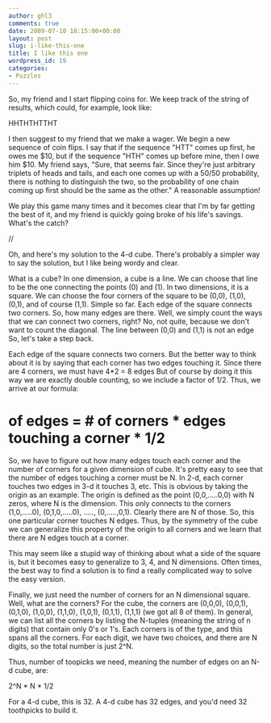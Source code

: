 ```yaml
---
author: ghl3
comments: true
date: 2009-07-10 18:15:00+00:00
layout: post
slug: i-like-this-one
title: I like this one
wordpress_id: 19
categories:
- Puzzles
---
```


So, my friend and I start flipping coins for.  We keep track of the string of results, which could, for example, look like:

HHTHTHTTHT

I then suggest to my friend that we make a wager.  We begin a new sequence of coin flips.  I say that if the sequence "HTT" comes up first, he owes me $10, but if the sequence "HTH" comes up before mine, then I owe him $10.  My friend says, "Sure, that seems fair.  Since they're just arbitrary triplets of heads and tails, and each one comes up with a 50/50 probability, there is nothing to distinguish the two, so the probability of one chain coming up first should be the same as the other."  A reasonable assumption!

We play this game many times and it becomes clear that I'm by far getting the best of it, and my friend is quickly going broke of his life's savings.  What's the catch?

//

Oh, and here's my solution to the 4-d cube.  There's probably a simpler way to say the solution, but I like being wordy and clear.

What is a cube?  In one dimension, a cube is a line.  We can choose that line to be the one connecting the points (0) and (1).  In two dimensions, it is a square.  We can choose the four corners of the square to be (0,0), (1,0), (0,1), and of course (1,1).  Simple so far.  Each edge of the square connects two corners.  So, how many edges are there.  Well, we simply count the ways that we can connect two corners, right?  No, not quite, because we don't want to count the diagonal.  The line between (0,0) and (1,1) is not an edge  So, let's take a step back.

Each edge of the square connects two corners.  But the better way to think about it is by saying that each corner has two edges touching it.  Since there are 4 corners, we must have 4*2 = 8 edges  But of course by doing it this way we are exactly double counting, so we include a factor of 1/2.  Thus, we arrive at our formula:

# of edges = # of corners * edges touching a corner * 1/2

So, we have to figure out how many edges touch each corner and the number of corners for a given dimension of cube.  It's pretty easy to see that the number of edges touching a corner must be N.  In 2-d, each corner touches two edges in 3-d it touches 3, etc.  This is obvious by taking the origin as an example.  The origin is defined as the point (0,0,.....0,0) with N zeros, where N is the dimension.  This only connects to the corners (1,0,.....0), (0,1,0,.....0), ....., (0,.....,0,1).  Clearly there are N of those.  So, this one particular corner touches N edges.  Thus, by the symmetry of the cube we can generalize this property of the origin to all corners and we learn that there are N edges touch at a corner.

This may seem like a stupid way of thinking about what a side of the square is, but it becomes easy to generalize to 3, 4, and N dimensions.  Often times, the best way to find a solution is to find a really complicated way to solve the easy version.

Finally, we just need the number of corners for an N dimensional square.  Well, what are the corners?  For the cube, the corners are (0,0,0), (0,0,1), (0,1,0), (1,0,0), (1,1,0), (1,0,1), (0,1,1), (1,1,1)  (we got all 8 of them).  In general, we can list all the corners by listing the N-tuples (meaning the string of n digits) that contain only 0's or 1's.  Each corners is of the type, and this spans all the corners.  For each digit, we have two choices, and there are N digits, so the total number is just 2^N.

Thus, number of toopicks we need, meaning the number of edges on an N-d cube, are:

2^N * N * 1/2

For a 4-d cube, this is 32.  A 4-d cube has 32 edges, and you'd need 32 toothpicks to build it.
